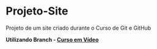 # Projeto-Site
 Projeto de um site criado durante o Curso de Git e GitHub
 
**Utilizando Branch - [Curso em Vídeo](https://youtu.be/xAOBQtSVI_k?list=PLHz_AreHm4dm7ZULPAmadvNhH6vk9oNZA)**

